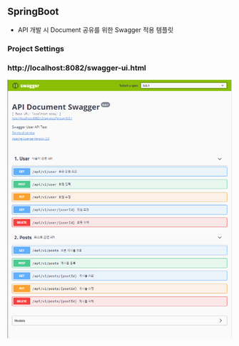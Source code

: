 ## SpringBoot
- API 개발 시 Document 공유를 위한 Swagger 적용 템플릿

### Project Settings

### http://localhost:8082/swagger-ui.html
![swagger.png](img/swagger_photo.png "user post API")